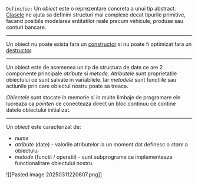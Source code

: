 `Definitie:`
Un _obiect_ este o reprezentare concreta a unui tip abstract. [Clasele](Clase.md) ne ajuta sa definim structuri mai complexe decat tipurile primitive, facand posibile modelarea entitatilor reale precum vehicule, produse sau conturi bancare. 

--- 
Un obiect nu poate exista fara un [constructor](Constructor.md) si nu poate fi optimizat fara un [destructor](Destructori.md). 

--- 
Un obiect este de asemenea un tip de structura de date ce are 2 componente principale _atribute_ si _metode_. _Atributele_ sunt proprietatile obiectului ce sunt salvate in variabilele. Iar _metodele_ sunt functiile sau actiunile prin care obiectul nostru poate sa treaca. 

_Obiectele_ sunt stocate in memorie si in multe limbaje de programare ele lucreaza ca _pointeri_ ce conecteaza direct un bloc continuu ce contine datele obiectului initializat. 

---
Un _obiect_ este caracterizat de: 
- _nume_
- _atribute_ (date) - valorile atributelor la un moment dat definesc o _stare_ a obiectului
- _metode_ (functii / operatii) - sunt subprograme ce implementeaza functionalitare obiectului nostru. 

![[Pasted image 20250311220607.png]]

